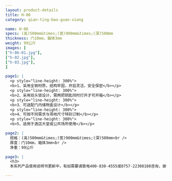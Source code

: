 ```yaml
---
layout: product-details
title: H-06
category: qian-ting-bao-guan-xiang

name: H-06
specs: (高)500mm&times;(宽)900mm&times;(深)500mm
thickness: 门10mm，箱体3mm
weight: 99公斤
images: [
["h-06-01.jpg"],
["h-02.jpg"],
["h-03.jpg"],
]

page1: |
  <p style="line-height: 300%">
  <b>1、采用全钢材质，结构牢固，开启灵活，安全保密</b></p>
  <p style="line-height: 300%">
  <b>2、采用双头锁设计，需两把钥匙同时打开才可开箱</b></p>
  <p style="line-height: 300%">
  <b>3、可选配门内储物盒设计</b></p>
  <p style="line-height: 300%">
  <b>4、可按不同需求与场地尺寸特别订制</b></p>
  <p style="line-height: 300%">
  <b>5、适用于酒店大堂或公共场所使用</b></p>

page2: |
  规格：(高)500mm&times;(宽)900mm&times;(深)500mm<br />
  厚度：门10mm，箱体3mm<br />
  净重：99公斤

page3: |
  <h3>
  本系列产品使用说明书更新中，有如需要请致电400-830-4555或0757-22308180咨询，谢谢！</h3>

---
```

